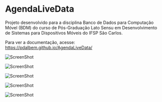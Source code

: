 # AgendaLiveData
Projeto desenvolvido para a disciplina Banco de Dados para Computação Móvel (BDM) do curso de Pós-Graduação Lato Sensu em Desenvolvimento de Sistemas para Dispositivos Móveis do IFSP São Carlos.

Para ver a documentação, acesse: https://pdalbem.github.io/AgendaLiveData/

![ScreenShot](https://raw.github.com/pdalbem/AgendaLiveData/master/screenshots/screenshot1.jpg)

![ScreenShot](https://raw.github.com/pdalbem/AgendaLiveData/master/screenshots/screenshot2.jpg)

![ScreenShot](https://raw.github.com/pdalbem/AgendaLiveData/master/screenshots/screenshot3.jpg)

![ScreenShot](https://raw.github.com/pdalbem/AgendaLiveData/master/screenshots/screenshot4.jpg)

![ScreenShot](https://raw.github.com/pdalbem/AgendaLiveData/master/screenshots/screenshot5.jpg)
